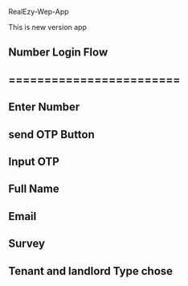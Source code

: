 RealEzy-Wep-App

This is new version app

## Number Login Flow

## ========================

## Enter Number

## send OTP Button

## Input OTP

## Full Name

## Email

## Survey

## Tenant and landlord Type chose
